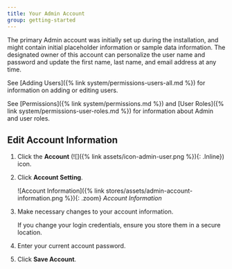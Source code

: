 ```yaml
---
title: Your Admin Account
group: getting-started
---
```


The primary Admin account was initially set up during the installation, and might contain initial placeholder information or sample data information. The designated owner of this account can personalize the user name and password and update the first name, last name, and email address at any time.

See [Adding Users]({% link system/permissions-users-all.md %}) for information on adding or editing users.

See [Permissions]({% link system/permissions.md %}) and [User Roles]({% link system/permissions-user-roles.md %}) for information about Admin and user roles.

## Edit Account Information

1. Click the **Account** (![]({% link assets/icon-admin-user.png %}){: .Inline}) icon.

1. Click **Account Setting**.

   ![Account Information]({% link stores/assets/admin-account-information.png %}){: .zoom}
   _Account Information_

1. Make necessary changes to your account information.

   If you change your login credentials, ensure you store them in a secure location.

1. Enter your current account password.

1. Click **Save Account**.
